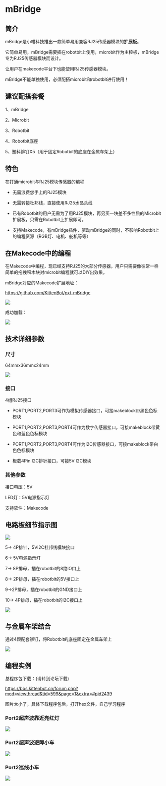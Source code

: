 # mBridge

## 简介

mBridge是小喵科技推出一款简单易用兼容RJ25传感器模块的**扩展板**。

它简单易用，mBridge需要插在robotbit上使用，microbit作为主控板，mBridge专为RJ25传感器模块而设计。

让用户在makecode平台下也能使用RJ25传感器模块。

mBridge不能单独使用，必须配搭microbit和robotbit进行使用！



## 建议配搭套餐

1、mBridge

2、Microbit

3、Robotbit

4、Robotbit底座

5、塑料铆钉X5（用于固定Robotbit的底座在金属车架上）



## 特色

在打通microbit与RJ25模块传感器的编程

- 无需浪费您手上的RJ25模块

- 无需转接杜邦线，直接使用RJ25水晶头线

- 已有Robotbit的用户无需为了用RJ25模块，再另买一块差不多性质的Microbit扩展板，只需在Robotbit上扩展即可。

- 支持Makecode，有mBridge插件，驱动mBridge的同时，不影响Robotbit上的编程资源（RGB灯、电机、舵机等等）


## 在Makecode中的编程

在Makecode中编程，现已经支持RJ25的大部分传感器，用户只需要像往常一样简单的拖拽积木块对microbit编程就可以DIY出效果。

mBridge对应的Makecode扩展地址：

https://github.com/KittenBot/pxt-mBridge

![](./images/c01_03.png)

成功加载：

![](./images/c01_04.png)

## 技术详细参数

### 尺寸

64mmx36mmx24mm

![](./images/rj1.jpg)

### 接口

4组RJ25接口

- PORT1,PORT2,PORT3可作为模拟传感器接口，可接makeblock带黑色色标模块

- PORT1,PORT2,PORT3,PORT4可作为数字传感器接口，可接makeblock带黄色和蓝色色标模块

- PORT1,PORT2,PORT3,PORT4可作为I2C传感器接口，可接makeblock带白色色标模块

- 板载4Pin I2C排针接口，可接5V I2C模块

### 其他参数

接口电压：5V

LED灯：5V电源指示灯

支持软件：Makecode

## 电路板细节指示图

![](./images/c01_01.png)
									
5-> 4P排针，5VI2C杜邦线模块接口 

6-> 5V电源指示灯

7-> 8P排母，插在robotbit的8路IO口上

8-> 2P排母，插在robotbit的5V接口上

9->2P排母，插在robotbit的GND接口上

10-> 4P排母，插在robotbit的I2C接口上

![](./images/c01_02.png)

## 与金属车架结合

通过4颗配套铆钉，将Robotbit的底座固定在金属车架上

![](./images/rj2.jpg)


## 编程实例

总程序包下载：(请转到论坛下载)

https://bbs.kittenbot.cn/forum.php?mod=viewthread&tid=599&page=1&extra=#pid2439

图片太小了，具体下载程序包后，打开hex文件，自己学习程序

### Port2超声波靠近亮红灯

![](./images/c01_05.png)

### Port2超声波避障小车

![](./images/c01_06.png)

### Port2巡线小车

![](./images/c01_07.png)








